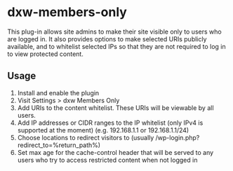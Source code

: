 # dxw-members-only

This plug-in allows site admins to make their site visible only to users who are
logged in. It also provides options to make selected URIs publicly available, and
to whitelist selected IPs so that they are not required to log in to view protected
content.

## Usage

1. Install and enable the plugin
2. Visit Settings > dxw Members Only
3. Add URIs to the content whitelist. These URIs will be viewable by all users.
4. Add IP addresses or CIDR ranges to the IP whitelist (only IPv4 is supported at the moment) (e.g. 192.168.1.1 or 192.168.1.1/24)
5. Choose locations to redirect visitors to (usually /wp-login.php?redirect\_to=%return\_path%)
6. Set max age for the cache-control header that will be served to any users who try to access restricted content when not logged in
